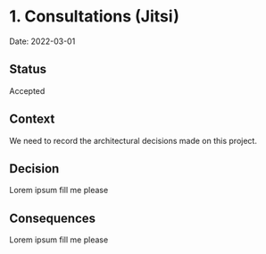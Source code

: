 # 1. Consultations (Jitsi)

Date: 2022-03-01

## Status

Accepted

## Context

We need to record the architectural decisions made on this project.

## Decision

Lorem ipsum fill me please

## Consequences

Lorem ipsum fill me please
